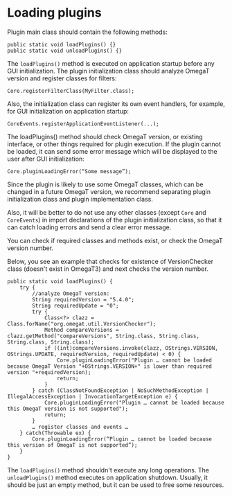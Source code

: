 # Loading plugins

Plugin main class should contain the following methods:

    public static void loadPlugins() {}
    public static void unloadPlugins() {}

The `loadPlugins()` method is executed on application startup before any GUI initialization.
The plugin initialization class should analyze OmegaT version and register classes for filters:

    Core.registerFilterClass(MyFilter.class);

Also, the initialization class can register its own event handlers, for example, for GUI initialization on application startup:

    CoreEvents.registerApplicationEventListener(...);

The loadPlugins() method should check OmegaT version, or existing interface, or other things required for plugin execution.
If the plugin cannot be loaded, it can send some error message which will be displayed to the user after GUI initialization:

    Core.pluginLoadingError(“Some message”);

Since the plugin is likely to use some OmegaT classes, which can be changed in a future OmegaT version,
we recommend separating plugin initialization class and plugin implementation class.

Also, it will be better to do not use any other classes (except `Core` and `CoreEvents`) in import declarations of the
plugin initialization class, so that it can catch loading errors and send a clear error message.

You can check if required classes and methods exist, or check the OmegaT version number.

Below, you see an example that checks for existence of VersionChecker class (doesn't exist in OmegaT3)
and next checks the version number.

    public static void loadPlugins() {
        try {
            //analyze OmegaT version:
            String requiredVersion = "5.4.0";
            String requiredUpdate = "0";
            try {
                Class<?> clazz = Class.forName("org.omegat.util.VersionChecker");
                Method compareVersions = clazz.getMethod("compareVersions", String.class, String.class, String.class, String.class);
                if ((int)compareVersions.invoke(clazz, OStrings.VERSION, OStrings.UPDATE, requiredVersion, requiredUpdate) < 0) {
                    Core.pluginLoadingError("Plugin … cannot be loaded because OmegaT Version "+OStrings.VERSION+" is lower than required version "+requiredVersion);
                    return;
                }
            } catch (ClassNotFoundException | NoSuchMethodException | IllegalAccessException | InvocationTargetException e) {
                Core.pluginLoadingError("Plugin … cannot be loaded because this OmegaT version is not supported");
                return;
            }
            … register classes and events …
        } catch(Throwable ex) {
            Core.pluginLoadingError(“Plugin … cannot be loaded because this version of OmegaT is not supported”);
        }
    }

The `loadPlugins()` method shouldn't execute any long operations.
The `unloadPlugins()` method executes on application shutdown. Usually, it should be just an empty method, but it can
be used to free some resources.
